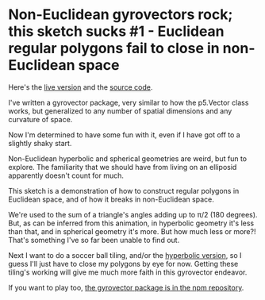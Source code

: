 # Non-Euclidean gyrovectors rock; this sketch sucks #1 - Euclidean regular polygons fail to close in non-Euclidean space

Here's the [live version](https://antony74.github.io/p5-gyrovectors/dist/) and the [source code](https://github.com/Antony74/p5-gyrovectors).

I've written a gyrovector package, very similar to how the p5.Vector class works, but generalized to any number of spatial dimensions and any curvature of space.

Now I'm determined to have some fun with it, even if I have got off to a slightly shaky start.

Non-Euclidean hyperbolic and spherical geometries are weird, but fun to explore.  The familiarity that we should have from living on an elliposid apparently doesn't count for much. 

This sketch is a demonstration of how to construct regular polygons in Euclidean space, and of how it breaks in non-Euclidean space.

We're used to the sum of a triangle's angles adding up to π/2 (180 degrees).  But, as can be inferred from this animation, in hyperbolic geometry it's less than that, and in spherical geometry it's more.  But how much less or more?!   That's something I've so far been unable to find out.

Next I want to do a soccer ball tiling, and/or the [hyperbolic version](https://en.wikipedia.org/wiki/Truncated_order-7_triangular_tiling), so I guess I'll just have to close my polygons by eye for now.  Getting these tiling's working will give me much more faith in this gyrovector endeavor.

If you want to play too, [the gyrovector package is in the npm repository](https://www.npmjs.com/package/gyrovector).
